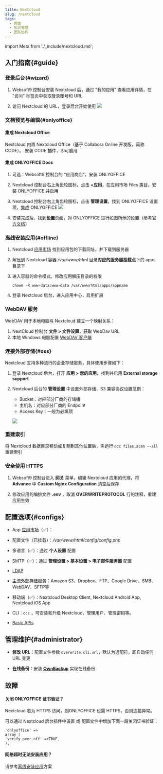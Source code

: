 ```yaml
---
title: Nextcloud
slug: /nextcloud
tags:
  - 网盘
  - 知识管理
  - 团队协作
---
```


import Meta from './_include/nextcloud.md';

<Meta name="meta" />

## 入门指南{#guide}

### 登录后台{#wizard}

1. Websoft9 控制台安装 Nextcloud 后，通过 "我的应用" 查看应用详情，在 "访问" 标签页中获取登录账号和 URL

2. 访问 Nextcloud 的 URL，登录后台开始使用
   ![](./assets/nextcloud-backend-websoft9.png)

### 文档预览与编辑{#onlyoffice}

#### 集成 Nextcloud Office

Nextcloud 内置 Nextcloud Office（基于 Collabora Online 开发版，简称 CODE）。 安装 CODE 插件，即可启用

#### 集成 ONLYOFFICE Docs

1. 可选：Websoft9 控制台的 “应用商店”，安装 ONLYOFFICE

2. Nextcloud 控制台右上角齿轮图标，点击 **+应用**，在应用市场 Files 类目，安装 ONLYOFFICE 并启用

3. Nextcloud 控制台右上角齿轮图标，点击 **管理设置**，找到 ONLYOFFICE 设置项，[集成](https://api.onlyoffice.com/editors/nextcloud) ONLYOFFICE
   ![](./assets/nextcloud-setonlyoffice-websoft9.png)

4. 安装完成后，找到**设置**页面，对 ONLYOFFICE 进行如图所示的设置（[参考官方文档](https://api.onlyoffice.com/editors/nextcloud)）

### 离线安装应用{#offline}

1. Nextcloud [应用市场](https://apps.nextcloud.com/) 找到应用包的下载网址，并下载到服务器

2. 解压到 Nextcloud 容器 */var/www/html* 目录**对应的服务器挂载点**下的 apps 目录下

3. 进入容器的命令模式，修改应用解压目录的权限
   ```
   chown -R www-data:www-data /var/www/html/apps/appname
   ``` 

4. 登录 Nextcloud 后台，进入应用中心，启用扩展

### WebDAV 服务

WebDAV 用于本地电脑与 Nextcloud 建立一个映射关系：

1. NextCloud 控制台 **文件 > 文件设置**，获取 WebDav URL
2. 本地 Windows 电脑配置 [WebDAV 客户端](https://www.thewindowsclub.com/how-to-map-webdav-in-windows)

### 连接外部存储{#oss}

Nextcloud 支持多种流行的企业存储服务，具体使用步骤如下：

1. 登录 Nextcloud 后台，打开 **应用 > 您的应用**，找到并启用 **External storage support** 

2. Nextcloud 后台的 **管理设置** 中设置外部存储，S3 兼容协议设置范例：

   - Bucket：对应部分厂商的存储桶
   - 主机名：对应部分厂商的 Endpoint
   - Access Key：一般为必填项

   ![](./assets/nextcloud-s3-websoft9.png)

### 重建索引

将 Nextcloud 数据目录移动或复制到其他位置后，需运行 `occ files:scan --all` 重建索引

### 安全使用 HTTPS

1. Websoft9 控制台进入 **网关** 菜单，编辑 Nextcloud 应用的代理，将 **Advance** 中 **Custom Nginx Configuration** 清空后保存

2. 修改应用的编排文件 **.env** ，取消 **OVERWRITEPROTOCOL** 行的注释，重建应用生效

## 配置选项{#configs}

- App [应用市场](https://apps.nextcloud.com/)（✅）：

- 配置文件（已挂载）：*/var/www/html/config/config.php*

- 多语言（✅）：通过 **个人设置** 配置

- SMTP（✅）：通过 **管理设置 > 基本设置 > 电子邮件服务器** 配置

- [LDAP](https://docs.nextcloud.com/server/latest/admin_manual/configuration_user/user_auth_ldap.html)

- [主流外部存储服务](https://docs.nextcloud.com/server/latest/admin_manual/configuration_files/external_storage_configuration_gui.html#storage-configuration)：Amazon S3、Dropbox、FTP、Google Drive、SMB、WebDAV、SFTP等

- 移动端（✅）：Nextcloud Desktop Client, Nextcloud Android App, Nextcloud iOS App

- CLI：`occ` ，可安装和升级 Nextcloud、管理用户、管理密码等。 

- [Basic APIs](https://docs.nextcloud.com/server/latest/developer_manual/client_apis/WebDAV/basic.html)

## 管理维护{#administrator}

- **修改 URL**：配置文件参数 `overwrite.cli.url`，默认为通配符，即自动任何 URL 变更

- **在线备份**：安装 **[OwnBackup](https://apps.nextcloud.com/apps/ownbackup)** 实现在线备份


## 故障

#### 关闭 ONLYOFFICE 证书验证？

Nextcloud 若为 HTTPS 访问，则ONLYOFFICE 也需 HTTPS，否则连接异常。    

可以通过 Nextcloud 后台插件中设置 或 配置文件中增加下面一段关闭证书验证：  

```
'onlyoffice' =>
array (
'verify_peer_off' =>TRUE,
), 
```

#### 网络超时无法安装应用？

请参考[离线安装应用](#offline)方案
